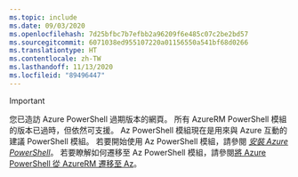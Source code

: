 ```yaml
---
ms.topic: include
ms.date: 09/03/2020
ms.openlocfilehash: 7d25bfbc7b7efbb2a96209f6e485c07c2be2bd57
ms.sourcegitcommit: 6071038ed955107220a01156550a541bf68d0266
ms.translationtype: HT
ms.contentlocale: zh-TW
ms.lasthandoff: 11/13/2020
ms.locfileid: "89496447"
---
```

> [!IMPORTANT]
> 您已造訪 Azure PowerShell 過期版本的網頁。 所有 AzureRM PowerShell 模組的版本已過時，但依然可支援。 Az PowerShell 模組現在是用來與 Azure 互動的建議 PowerShell 模組。 若要開始使用 Az PowerShell 模組，請參閱 [_安裝 Azure PowerShell_](https://docs.microsoft.com/powershell/azure/install-az-ps)。 若要瞭解如何遷移至 Az PowerShell 模組，請參閱[將 Azure PowerShell 從 AzureRM 遷移至 Az](https://aka.ms/azpsmigrate)。
